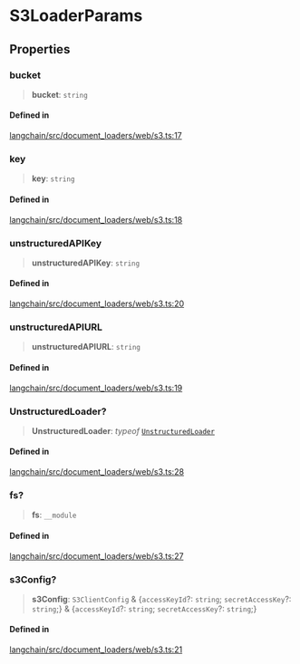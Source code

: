 S3LoaderParams
==============

Properties[​](#properties "Direct link to Properties")
------------------------------------------------------

### bucket[​](#bucket "Direct link to bucket")

> **bucket**: `string`

#### Defined in[​](#defined-in "Direct link to Defined in")

[langchain/src/document\_loaders/web/s3.ts:17](https://github.com/hwchase17/langchainjs/blob/46e1734/langchain/src/document_loaders/web/s3.ts#L17)

### key[​](#key "Direct link to key")

> **key**: `string`

#### Defined in[​](#defined-in-1 "Direct link to Defined in")

[langchain/src/document\_loaders/web/s3.ts:18](https://github.com/hwchase17/langchainjs/blob/46e1734/langchain/src/document_loaders/web/s3.ts#L18)

### unstructuredAPIKey[​](#unstructuredapikey "Direct link to unstructuredAPIKey")

> **unstructuredAPIKey**: `string`

#### Defined in[​](#defined-in-2 "Direct link to Defined in")

[langchain/src/document\_loaders/web/s3.ts:20](https://github.com/hwchase17/langchainjs/blob/46e1734/langchain/src/document_loaders/web/s3.ts#L20)

### unstructuredAPIURL[​](#unstructuredapiurl "Direct link to unstructuredAPIURL")

> **unstructuredAPIURL**: `string`

#### Defined in[​](#defined-in-3 "Direct link to Defined in")

[langchain/src/document\_loaders/web/s3.ts:19](https://github.com/hwchase17/langchainjs/blob/46e1734/langchain/src/document_loaders/web/s3.ts#L19)

### UnstructuredLoader?[​](#unstructuredloader "Direct link to UnstructuredLoader?")

> **UnstructuredLoader**: _typeof_ [`UnstructuredLoader`](/docs/api/document_loaders_fs_unstructured/classes/UnstructuredLoader)

#### Defined in[​](#defined-in-4 "Direct link to Defined in")

[langchain/src/document\_loaders/web/s3.ts:28](https://github.com/hwchase17/langchainjs/blob/46e1734/langchain/src/document_loaders/web/s3.ts#L28)

### fs?[​](#fs "Direct link to fs?")

> **fs**: `__module`

#### Defined in[​](#defined-in-5 "Direct link to Defined in")

[langchain/src/document\_loaders/web/s3.ts:27](https://github.com/hwchase17/langchainjs/blob/46e1734/langchain/src/document_loaders/web/s3.ts#L27)

### s3Config?[​](#s3config "Direct link to s3Config?")

> **s3Config**: `S3ClientConfig` & {`accessKeyId`?: `string`; `secretAccessKey`?: `string`;} & {`accessKeyId`?: `string`; `secretAccessKey`?: `string`;}

#### Defined in[​](#defined-in-6 "Direct link to Defined in")

[langchain/src/document\_loaders/web/s3.ts:21](https://github.com/hwchase17/langchainjs/blob/46e1734/langchain/src/document_loaders/web/s3.ts#L21)